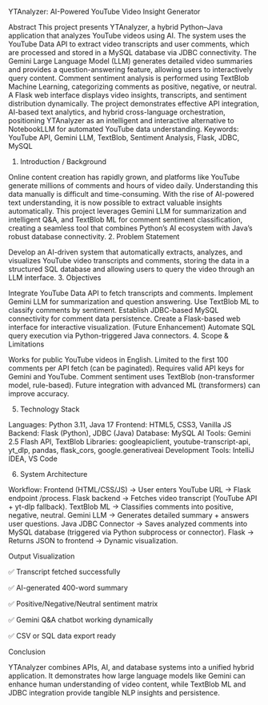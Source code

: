YTAnalyzer: AI-Powered YouTube Video Insight Generator


Abstract
This project presents YTAnalyzer, a hybrid Python–Java application that analyzes YouTube videos using AI. The system uses the YouTube Data API to extract video transcripts and user comments, which are processed and stored in a MySQL database via JDBC connectivity. The Gemini Large Language Model (LLM) generates detailed video summaries and provides a question-answering feature, allowing users to interactively query content. Comment sentiment analysis is performed using TextBlob Machine Learning, categorizing comments as positive, negative, or neutral. A Flask web interface displays video insights, transcripts, and sentiment distribution dynamically. The project demonstrates effective API integration, AI-based text analytics, and hybrid cross-language orchestration, positioning YTAnalyzer as an intelligent and interactive alternative to NotebookLLM for automated YouTube data understanding.
Keywords:
YouTube API, Gemini LLM, TextBlob, Sentiment Analysis, Flask, JDBC, MySQL

1. Introduction / Background

Online content creation has rapidly grown, and platforms like YouTube generate millions of comments and hours of video daily. Understanding this data manually is difficult and time-consuming. With the rise of AI-powered text understanding, it is now possible to extract valuable insights automatically. This project leverages Gemini LLM for summarization and intelligent Q&A, and TextBlob ML for comment sentiment classification, creating a seamless tool that combines Python’s AI ecosystem with Java’s robust database connectivity.
2. Problem Statement

Develop an AI-driven system that automatically extracts, analyzes, and visualizes YouTube video transcripts and comments, storing the data in a structured SQL database and allowing users to query the video through an LLM interface.
3. Objectives

Integrate YouTube Data API to fetch transcripts and comments.
Implement Gemini LLM for summarization and question answering.
Use TextBlob ML to classify comments by sentiment.
Establish JDBC-based MySQL connectivity for comment data persistence.
Create a Flask-based web interface for interactive visualization.
(Future Enhancement) Automate SQL query execution via Python-triggered Java connectors.
4. Scope & Limitations

Works for public YouTube videos in English.
Limited to the first 100 comments per API fetch (can be paginated).
Requires valid API keys for Gemini and YouTube.
Comment sentiment uses TextBlob (non-transformer model, rule-based).
Future integration with advanced ML (transformers) can improve accuracy.

5. Technology Stack

Languages: Python 3.11, Java 17
Frontend: HTML5, CSS3, Vanilla JS
Backend: Flask (Python), JDBC (Java)
Database: MySQL
AI Tools: Gemini 2.5 Flash API, TextBlob
Libraries: googleapiclient, youtube-transcript-api, yt_dlp, pandas, flask_cors, google.generativeai
Development Tools: IntelliJ IDEA, VS Code

6. System Architecture

Workflow:
Frontend (HTML/CSS/JS) → User enters YouTube URL → Flask endpoint /process.
Flask backend → Fetches video transcript (YouTube API + yt-dlp fallback).
TextBlob ML → Classifies comments into positive, negative, neutral.
Gemini LLM → Generates detailed summary + answers user questions.
Java JDBC Connector → Saves analyzed comments into MySQL database (triggered via Python subprocess or connector).
Flask → Returns JSON to frontend → Dynamic visualization.

Output Visualization

✅ Transcript fetched successfully

✅ AI-generated 400-word summary

✅ Positive/Negative/Neutral sentiment matrix

✅ Gemini Q&A chatbot working dynamically

✅ CSV or SQL data export ready

Conclusion

YTAnalyzer combines APIs, AI, and database systems into a unified hybrid application. It demonstrates how large language models like Gemini can enhance human understanding of video content, while TextBlob ML and JDBC integration provide tangible NLP insights and persistence.
